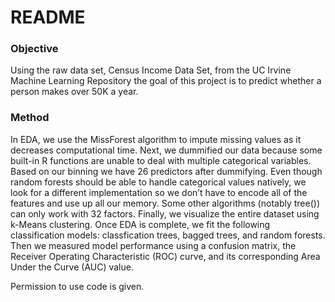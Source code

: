 # README

### Objective
Using the raw data set, Census Income Data Set, from the UC Irvine Machine Learning Repository the goal of this project is to predict whether a person makes over 50K a year. 

### Method 
In EDA, we use the MissForest algorithm to impute missing values as it decreases computational time. 
Next, we dummified our data because some built-in R functions are unable to deal with multiple categorical variables. Based on our binning we have 26 predictors after dummifying. Even though random forests should be able to handle categorical values natively, we look for a different implementation so we don’t have to encode all of the features and use up all our memory. Some other algorithms (notably tree()) can only work with 32 factors.
Finally, we visualize the entire dataset using k-Means clustering.
Once EDA is complete, we fit the following classification models: classfication trees, bagged trees, and random forests. Then we measured model performance using a confusion matrix, the Receiver Operating Characteristic (ROC) curve, and its corresponding Area Under the Curve (AUC) value.   

Permission to use code is given.  
